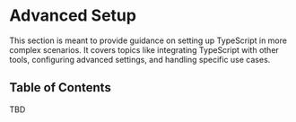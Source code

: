 # **Advanced Setup**

This section is meant to provide guidance on setting up TypeScript in more complex scenarios. It covers topics like
integrating TypeScript with other tools, configuring advanced settings, and handling specific use cases.

## **Table of Contents**

TBD
